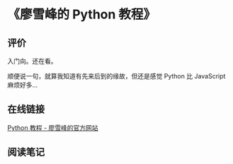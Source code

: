 # 《廖雪峰的 Python 教程》

## 评价

入门向。还在看。

顺便说一句，就算我知道有先来后到的缘故，但还是感觉 Python 比 JavaScript 麻烦好多...

## 在线链接

[Python 教程 - 廖雪峰的官方网站](https://www.liaoxuefeng.com/wiki/0014316089557264a6b348958f449949df42a6d3a2e542c000)

## 阅读笔记

